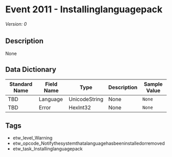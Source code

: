 # Event 2011 - Installinglanguagepack
###### Version: 0

## Description
None

## Data Dictionary
|Standard Name|Field Name|Type|Description|Sample Value|
|---|---|---|---|---|
|TBD|Language|UnicodeString|None|`None`|
|TBD|Error|HexInt32|None|`None`|

## Tags
* etw_level_Warning
* etw_opcode_Notifythesystemthatalanguagehasbeeninstalledorremoved
* etw_task_Installinglanguagepack